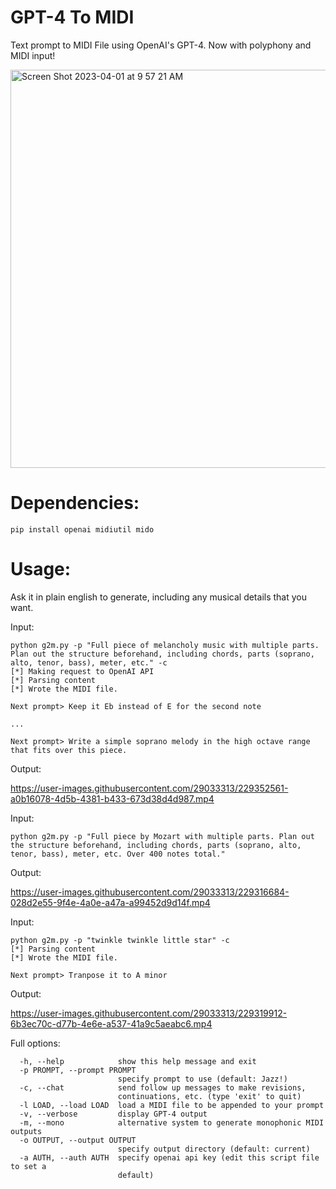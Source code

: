 # GPT-4 To MIDI
Text prompt to MIDI File using OpenAI's GPT-4. Now with polyphony and MIDI input!

<img width="637" alt="Screen Shot 2023-04-01 at 9 57 21 AM" src="https://user-images.githubusercontent.com/29033313/229273576-7c0b9313-ca48-4c9a-8a37-8989176c8dec.png">


# Dependencies:
```pip install openai midiutil mido```

# Usage:
Ask it in plain english to generate, including any musical details that you want.

Input:

```
python g2m.py -p "Full piece of melancholy music with multiple parts. Plan out the structure beforehand, including chords, parts (soprano, alto, tenor, bass), meter, etc." -c
[*] Making request to OpenAI API
[*] Parsing content
[*] Wrote the MIDI file.

Next prompt> Keep it Eb instead of E for the second note 

...

Next prompt> Write a simple soprano melody in the high octave range that fits over this piece.
```

Output:

https://user-images.githubusercontent.com/29033313/229352561-a0b16078-4d5b-4381-b433-673d38d4d987.mp4

Input:

```python g2m.py -p "Full piece by Mozart with multiple parts. Plan out the structure beforehand, including chords, parts (soprano, alto, tenor, bass), meter, etc. Over 400 notes total."```

Output:

https://user-images.githubusercontent.com/29033313/229316684-028d2e55-9f4e-4a0e-a47a-a99452d9d14f.mp4

Input:

```
python g2m.py -p "twinkle twinkle little star" -c
[*] Parsing content
[*] Wrote the MIDI file.

Next prompt> Tranpose it to A minor
```

Output:

https://user-images.githubusercontent.com/29033313/229319912-6b3ec70c-d77b-4e6e-a537-41a9c5aeabc6.mp4

Full options:
```
  -h, --help            show this help message and exit
  -p PROMPT, --prompt PROMPT
                        specify prompt to use (default: Jazz!)
  -c, --chat            send follow up messages to make revisions,
                        continuations, etc. (type 'exit' to quit)
  -l LOAD, --load LOAD  load a MIDI file to be appended to your prompt
  -v, --verbose         display GPT-4 output
  -m, --mono            alternative system to generate monophonic MIDI outputs
  -o OUTPUT, --output OUTPUT
                        specify output directory (default: current)
  -a AUTH, --auth AUTH  specify openai api key (edit this script file to set a
                        default)

